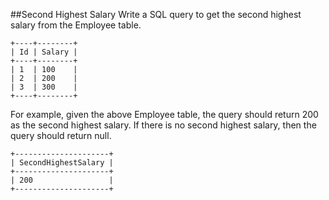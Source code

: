##Second Highest Salary
Write a SQL query to get the second highest salary from the Employee table.
<pre><code>+----+--------+
| Id | Salary |
+----+--------+
| 1  | 100    |
| 2  | 200    |
| 3  | 300    |
+----+--------+
</code></pre>

For example, given the above Employee table, the query should return 200 as the second highest salary. If there is no second highest salary, then the query should return null.

<pre><code>+---------------------+
| SecondHighestSalary |
+---------------------+
| 200                 |
+---------------------+
</code></pre>